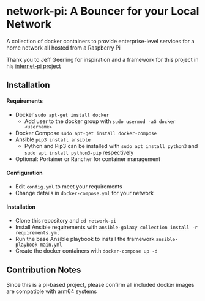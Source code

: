 # network-pi: A Bouncer for your Local Network
A collection of docker containers to provide enterprise-level services for a home network all hosted from a Raspberry Pi

Thank you to Jeff Geerling for inspiration and a framework for this project in his [internet-pi project](https://github.com/geerlingguy/internet-pi)
## Installation
#### Requirements
* Docker    `sudo apt-get install docker`
    * Add user to the docker group with `sudo usermod -aG docker <username>`
* Docker Compose    `sudo apt-get install docker-compose`
* Ansible   `pip3 install ansible`
    * Python and Pip3 can be installed with `sudo apt install python3` and `sudo apt install python3-pip` respectively
* Optional: Portainer or Rancher for container management

#### Configuration
- Edit `config.yml` to meet your requirements
- Change details in `docker-compose.yml` for your network

#### Installation
- Clone this repository and `cd network-pi`
- Install Ansible requirements with `ansible-galaxy collection install -r requirements.yml`
- Run the base Ansible playbook to install the framework `ansible-playbook main.yml`
- Create the docker containers with `docker-compose up -d`

## Contribution Notes
Since this is a pi-based project, please confirm all included docker images are compatible with arm64 systems